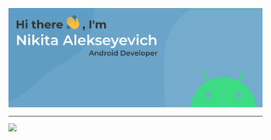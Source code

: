 ![alt text](assets/bg.svg "Title")
___
![](http://github-profile-summary-cards.vercel.app/api/cards/profile-details?username=murlod1n&theme=default)
